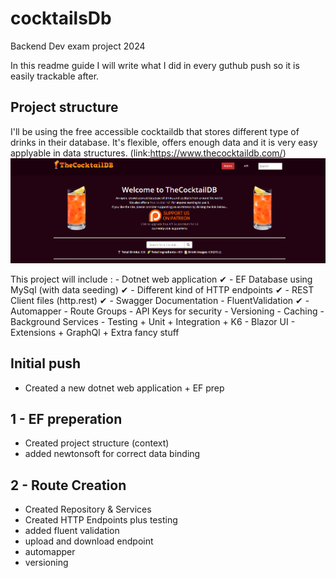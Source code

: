 # cocktailsDb
Backend Dev exam project 2024

In this readme guide I will write what I did in every guthub push so it is easily trackable after.


## Project structure 

I'll be using the free accessible cocktaildb that stores different type of drinks in their database. It's flexible, offers enough data and it is very easy applyable in data structures. (link:https://www.thecocktaildb.com/)![homepage](image.png)

This project will include :
    - Dotnet web application ✔
    - EF Database using MySql (with data seeding) ✔
    - Different kind of HTTP endpoints ✔
    - REST Client files (http.rest) ✔
    - Swagger Documentation
    - FluentValidation ✔
    - Automapper
    - Route Groups
    - API Keys for security
    - Versioning
    - Caching
    - Background Services
    - Testing
        + Unit 
        + Integration 
        + K6
    - Blazor UI
    - Extensions
        + GraphQl
        + Extra fancy stuff
    


## Initial push
- Created a new dotnet web application + EF prep 

## 1 -  EF preperation
 - Created project structure (context)
 - added newtonsoft for correct data binding

## 2 - Route Creation
- Created Repository & Services
- Created HTTP Endpoints plus testing
- added fluent validation
- upload and download endpoint
- automapper
- versioning
